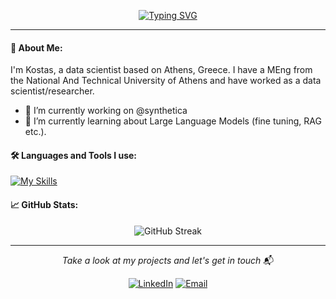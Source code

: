 <p align="center">
<a href="https://git.io/typing-svg"><img src="https://readme-typing-svg.demolab.com?font=Fira+Code&weight=600&pause=500&color=28C00B&center=true&vCenter=true&width=435&height=150&lines=Hey+there%2C+I'm+Kostas+%F0%9F%91%8B;Data+Scientist;%26+Machine+Learning+researcher;Welcome+to+my+profile+%F0%9F%98%8E" alt="Typing SVG" /></a>
</p>

---

#### 💬 About Me:

I'm Kostas, a data scientist based on Athens, Greece.
I have a MEng from the National And Technical University of Athens and have worked as a data scientist/researcher.

- 🔭 I’m currently working on @synthetica
- 🌱 I’m currently learning about Large Language Models (fine tuning, RAG etc.).

#### 🛠️ Languages and Tools I use:

[![My Skills](https://skillicons.dev/icons?i=py,pytorch,tensorflow,sklearn,tensorflow,opencv,flask,fastapi,docker,postgres,mysql,kubernetes,git,ubuntu,vscode,bash&theme=light)](https://skillicons.dev)
<br>

#### 📈 GitHub Stats:
<p align="center">
    <img src="https://github-readme-streak-stats.herokuapp.com/?user=KyriakosPsa&theme=dark&hide_border=false" alt="GitHub Streak" />
</p>

---

<p align="center">
  <em>Take a look at my projects and let's get in touch</em> 📬
</p>
<p align="center"> 
<a href="https://www.linkedin.com/in/konstantinos-psychogios-300873162/"><img alt="LinkedIn" src="https://img.shields.io/badge/LinkedIn-blue?style=for-the-badge&logo=linkedin"></a>
<a href="mailto:kwstaspsychogios@gmail.com"><img alt="Email" src="https://img.shields.io/badge/Gmail-D14836?style=for-the-badge&logo=gmail&logoColor=white"></a>
</p>

